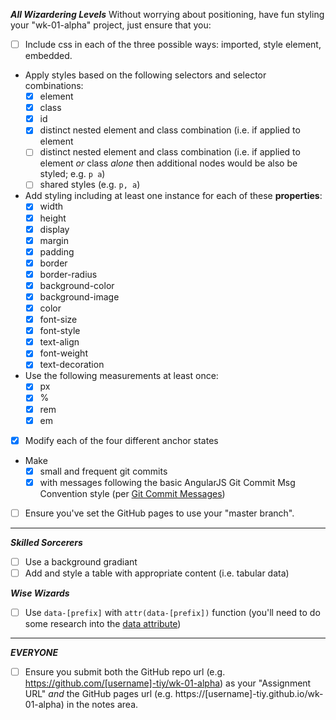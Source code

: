 _**All Wizardering Levels**_
Without worrying about positioning, have fun styling your "wk-01-alpha" project, just ensure that you:
- [ ] Include css in each of the three possible ways: imported, style element, embedded.
- Apply styles based on the following selectors and selector combinations:
  - [x] element
  - [x] class
  - [x] id
  - [x] distinct nested element and class combination (i.e. if applied to element
  - [ ] distinct nested element and class combination (i.e. if applied to element _or_ class _alone_ then additional nodes would be also be styled;  e.g. `p a`)
  - [ ] shared styles (e.g. `p, a`)
- Add styling including at least one instance for each of these **properties**:
  - [x] width
  - [x] height
  - [x] display
  - [x] margin
  - [X] padding
  - [x] border
  - [x] border-radius
  - [x] background-color
  - [x] background-image
  - [x] color
  - [x] font-size
  - [x] font-style
  - [x] text-align
  - [x] font-weight
  - [x] text-decoration
- Use the following measurements at least once:
  - [x] px
  - [x] %
  - [x] rem
  - [x] em
- [x] Modify each of the four different anchor states
- Make
  - [x] small and frequent git commits
  - [x] with messages following the basic AngularJS Git Commit Msg Convention style (per [Git Commit Messages](https://karma-runner.github.io/1.0/dev/git-commit-msg.html))
- [ ] Ensure you've set the GitHub pages to use your "master branch".

****

_**Skilled Sorcerers**_

- [ ] Use a background gradiant
- [ ] Add and style a table with appropriate content (i.e. tabular data)

_**Wise Wizards**_

- [ ] Use `data-[prefix]` with `attr(data-[prefix])` function  (you'll need to do some research into the [data attribute](https://developer.mozilla.org/en-US/docs/Learn/HTML/Howto/Use_data_attributes))

****

_**EVERYONE**_

- [ ] Ensure you submit both the GitHub repo url (e.g. https://github.com/[username]-tiy/wk-01-alpha) as your "Assignment URL" _and_ the GitHub pages url (e.g. https://[username]-tiy.github.io/wk-01-alpha) in the notes area.
